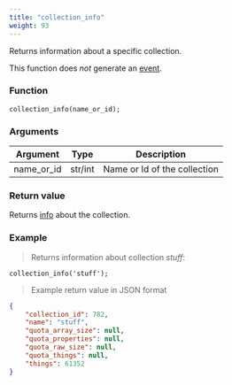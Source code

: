 ```yaml
---
title: "collection_info"
weight: 93
---
```


Returns information about a specific collection.

This function does *not* generate an [event](../../events).

### Function

`collection_info(name_or_id);`

### Arguments

Argument | Type | Description
--------- | ----------- | -----------
name_or_id | str/int | Name or Id of the collection

### Return value

Returns [info](../../data-types/info) about the collection.

### Example

> Returns information about collection *stuff*:

```thingsdb,should_pass,@t
collection_info('stuff');
```

> Example return value in JSON format

```json
{
    "collection_id": 782,
    "name": "stuff",
    "quota_array_size": null,
    "quota_properties": null,
    "quota_raw_size": null,
    "quota_things": null,
    "things": 61352
}
```